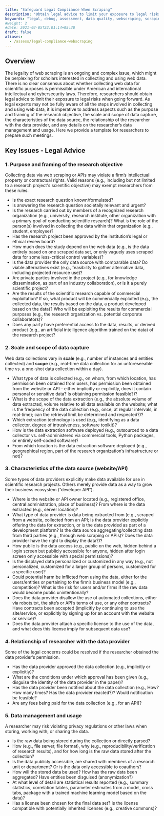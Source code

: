 ```yaml
---
title: "Safeguard Legal Compliance When Scraping"
description: "Obtain legal advice to limit your exposure to legal risks when web scraping"
keywords: "legal, debug, assessment, data quality, webscraping, scraping"
#weight: 2
#date: 2021-03-05T22:01:14+05:30
draft: false
aliases:
  - /assess/legal-compliance-webscraping
---
```


## Overview
The legality of web scraping is an ongoing and complex issue, which might be perplexing for scholars interested in collecting and using web data. There is no clear consensus about whether collecting web data for scientific purposes is permissible under American and international intellectual and cybersecurity laws. Therefore, researchers should obtain legal advice to limit their exposure to legal risks when going forward. As legal experts may not be fully aware of all the steps involved in collecting and using web data, it is imperative to address aspects such as the purpose and framing of the research objective, the scale and scope of data capture, the characteristics of the data source, the relationship of the researcher with the data provider, and any details on the researcher’s data management and usage. Here we provide a template for researchers to prepare such meetings.

## Key Issues - Legal Advice

### 1. Purpose and framing of the research objective
Collecting data via web scraping or APIs may violate a firm’s intellectual property or contractual rights. Valid reasons (e.g., including but not limited to a research project's scientific objective) may exempt researchers from these rules.

* Is the exact research question known/formulated?
* Is answering the research question societally relevant and urgent?
* Is the research carried out by members of a recognized research organization (e.g., university, research
institute, other organization with a primary goal of conducting scientific research)? What is the role of
the person(s) involved in collecting the data within that organization (e.g., student, employee)?
* Has the research project been approved by the institution’s legal or ethical review board?
* How much does the study depend on the web data (e.g., is the data entirely based on one scraped data
set, or only vaguely uses scraped data for some less-critical control variables)?
* Is the data provider the only data source with comparable data? Do viable alternatives exist (e.g.,
feasibility to gather alternative data, including projected resource use)?
* Are private parties involved in the project (e.g., for knowledge dissemination, as part of an industry
collaboration), or is it a purely scientific project?
* Are the results of the scientific research capable of commercial exploitation? If so, what product will be
commercially exploited (e.g., the collected data, the results based on the data, a product developed based on the data)? Who will be exploiting the results for commercial purposes (e.g., the research organization vs. potential corporate collaborators)?
* Does any party have preferential access to the data, results, or derived product (e.g., an artificial intelligence algorithm trained on the data) of the research project?


### 2. Scale and scope of data capture
Web data collections vary in **scale** (e.g., number of instances and entities collected) and **scope** (e.g., real-time data collection for an unforeseeable time vs. a one-shot data collection within a day).

* What type of data is collected (e.g., on whom, from which location, has permission been obtained from users, has permission been obtained from the website or API – either implicitly or explicitly, does it contain personal or sensitive data? Is obtaining permission feasible?)?
* What is the scope of the data extraction (e.g., the absolute volume of data extracted, volume relative to all data available on the website; what is the frequency of the data collection (e.g., once, at regular intervals, in real-time); can the retrieval limit be determined and respected?)?
* Which extraction technology is used (e.g., identifying as a data collector, degree of intrusiveness, software toolkit)?
* How is the data extraction software deployed (e.g., outsourced to a data collector vs. self-administered via commercial tools, Python packages, or entirely self-coded software)?
* From which location is the data extraction software deployed (e.g., geographical region, part of the research organization’s infrastructure or not)?


### 3. Characteristics of the data source (website/API)
Some types of data providers explicitly make data available for use in scientific research projects. Others merely provide data as a way to grow their business ecosystem (“developer API”).
* Where is the website or API owner located (e.g., registered office, central administration, place of business)? From where is the data extracted (e.g., server location)?
* What type of data provider is data being extracted from (e.g., scraped from a website, collected from an API; is the data provider explicitly offering the data for extraction, or is the data provided as part of a development platform? Is the data source aggregating/collecting data from third parties (e.g., through web scraping or APIs)? Does the data provider have the right to display the data?)?
* How public is the data access (e.g., public on the web, hidden behind a login screen but publicly accessible for anyone, hidden after login screen only accessible with special permissions)?
* Is the displayed data personalized or customized in any way (e.g., not personalized, customized for a larger group of persons, customized for a specific user)?
* Could potential harm be inflicted from using the data, either for the users/entities or pertaining to the firm’s business model (e.g., competition)? What is the risk for users and/or firms if the raw data would become public unintentionally?
* Does the data provider disallow the use of automated collections, either via robots.txt, the site’s or API’s terms of use, or any other contracts? Have contracts been accepted (implicitly by continuing to use the site/service, or explicitly by signing up for an account with the website or service)?
* Does the data provider attach a specific license to the use of the data, and what does this license imply for subsequent data use?

### 4. Relationship of researcher with the data provider
Some of the legal concerns could be resolved if the researcher obtained the data provider’s permission.

* Has the data provider approved the data collection (e.g., implicitly or explicitly)?
* What are the conditions under which approval has been given (e.g., disguise the identity of the data
provider in the paper)?
* Has the data provider been notified about the data collection (e.g., How? How many times? Has the data
provider reacted?)? Would notification be feasible?
* Are any fees being paid for the data collection (e.g., for an API)?


### 5. Data management and usage
A researcher may risk violating privacy regulations or other laws when storing, working with, or sharing the data.
* Is the raw data being stored during the collection or directly parsed?
* How (e.g., file server, file format), why (e.g., reproducibility/verification of research results), and for
how long is the raw data stored after the collection?
* Is the data publicly accessible, are shared with members of a research unit or department? Or is the data
only accessible to coauthors?
* How will the stored data be used? How has the raw data been aggregated? Have entities been disguised
(anonymization?)
* At what level of detail are statistical results reported (e.g., summary statistics, correlation tables,
parameter estimates from a model, cross tabs, package with a trained machine learning model based on
the data)?
* Has a license been chosen for the final data set? Is the license compatible with potentially inherited
licenses (e.g., creative commons)?
